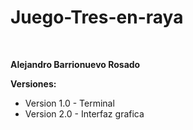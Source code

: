 # Juego-Tres-en-raya

<br>

**Alejandro Barrionuevo Rosado**
<br>


**Versiones:**

- Version 1.0 - Terminal
- Version 2.0 - Interfaz grafica